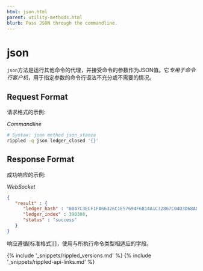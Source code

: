 ```yaml
---
html: json.html
parent: utility-methods.html
blurb: Pass JSON through the commandline.
---
```

# json

`json`方法是运行其他命令的代理，并接受命令的参数作为JSON值。它*专用于命令行客户机*，用于指定参数的命令行语法不充分或不需要的情况。

## Request Format
请求格式的示例:

<!-- MULTICODE_BLOCK_START -->

*Commandline*

```sh
# Syntax: json method json_stanza
rippled -q json ledger_closed '{}'
```

<!-- MULTICODE_BLOCK_END -->

## Response Format

成功响应的示例:

<!-- MULTICODE_BLOCK_START -->

*WebSocket*

```json
{
   "result" : {
      "ledger_hash" : "8047C3ECF1FA66326C1E57694F6814A1C32867C04D3D68A851367EE2F89BBEF3",
      "ledger_index" : 390308,
      "status" : "success"
   }
}
```

<!-- MULTICODE_BLOCK_END -->

响应遵循[标准格式][]，使用与所执行命令类型相适应的字段。


{% include '_snippets/rippled_versions.md' %}
{% include '_snippets/rippled-api-links.md' %}
